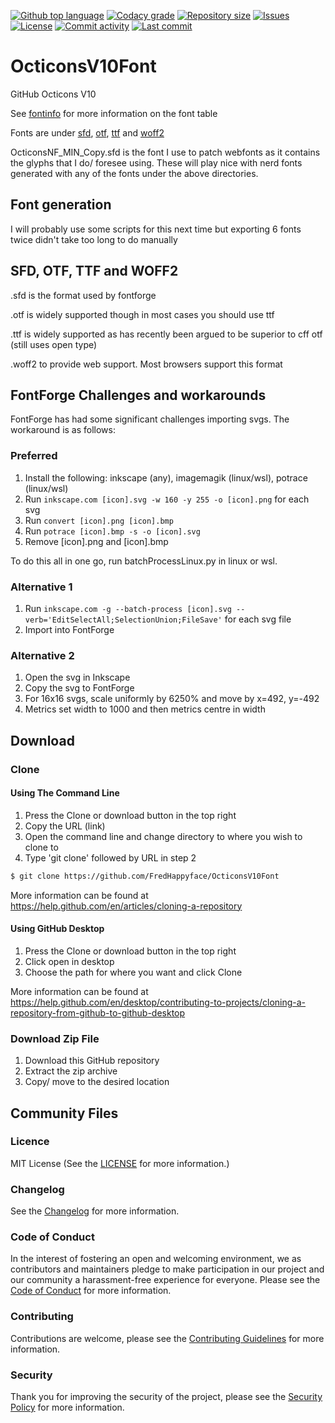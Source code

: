 [![Github top language](https://img.shields.io/github/languages/top/FredHappyface/OcticonsV10Font.svg?style=for-the-badge)](../../)
[![Codacy grade](https://img.shields.io/codacy/grade/[codacy-proj-id].svg?style=for-the-badge)](https://www.codacy.com/manual/FredHappyface/OcticonsV10Font)
[![Repository size](https://img.shields.io/github/repo-size/FredHappyface/OcticonsV10Font.svg?style=for-the-badge)](../../)
[![Issues](https://img.shields.io/github/issues/FredHappyface/OcticonsV10Font.svg?style=for-the-badge)](../../issues)
[![License](https://img.shields.io/github/license/FredHappyface/OcticonsV10Font.svg?style=for-the-badge)](/LICENSE.md)
[![Commit activity](https://img.shields.io/github/commit-activity/m/FredHappyface/OcticonsV10Font.svg?style=for-the-badge)](../../commits/master)
[![Last commit](https://img.shields.io/github/last-commit/FredHappyface/OcticonsV10Font.svg?style=for-the-badge)](../../commits/master)

# OcticonsV10Font


GitHub Octicons V10

See [fontinfo](fontinfo.md) for more information on the font table


Fonts are under [sfd](sfd/), [otf](otf/), [ttf](ttf/) and [woff2](woff2/)


OcticonsNF_MIN_Copy.sfd is the font I use to patch webfonts as it contains the
glyphs that I do/ foresee using. These will play nice with nerd fonts generated
with any of the fonts under the above directories.

## Font generation
I will probably use some scripts for this next time but exporting 6 fonts twice
didn't take too long to do manually


## SFD, OTF, TTF and WOFF2

.sfd is the format used by fontforge

.otf is widely supported though in most cases you should use ttf

.ttf is widely supported as has recently been argued to be superior to cff otf
(still uses open type)

.woff2 to provide web support. Most browsers support this format


## FontForge Challenges and workarounds

FontForge has had some significant challenges importing svgs. The workaround is
as follows:

### Preferred

1. Install the following: inkscape (any), imagemagik (linux/wsl), potrace (linux/wsl)
2. Run `inkscape.com [icon].svg -w 160 -y 255 -o [icon].png` for each svg
3. Run `convert [icon].png [icon].bmp`
4. Run `potrace [icon].bmp -s -o [icon].svg`
5. Remove \[icon\].png and \[icon\].bmp

To do this all in one go, run batchProcessLinux.py in linux or wsl.

### Alternative 1

1. Run `inkscape.com -g --batch-process [icon].svg --verb='EditSelectAll;SelectionUnion;FileSave'`
   for each svg file
2. Import into FontForge

### Alternative 2


1. Open the svg in Inkscape
2. Copy the svg to FontForge
3. For 16x16 svgs, scale uniformly by 6250% and move by x=492, y=-492
4. Metrics set width to 1000 and then metrics centre in width




## Download
### Clone
#### Using The Command Line
1. Press the Clone or download button in the top right
2. Copy the URL (link)
3. Open the command line and change directory to where you wish to
clone to
4. Type 'git clone' followed by URL in step 2
```bash
$ git clone https://github.com/FredHappyface/OcticonsV10Font
```

More information can be found at
<https://help.github.com/en/articles/cloning-a-repository>

#### Using GitHub Desktop
1. Press the Clone or download button in the top right
2. Click open in desktop
3. Choose the path for where you want and click Clone

More information can be found at
<https://help.github.com/en/desktop/contributing-to-projects/cloning-a-repository-from-github-to-github-desktop>

### Download Zip File

1. Download this GitHub repository
2. Extract the zip archive
3. Copy/ move to the desired location


## Community Files
### Licence
MIT License
(See the [LICENSE](/LICENSE.md) for more information.)

### Changelog
See the [Changelog](/CHANGELOG.md) for more information.

### Code of Conduct
In the interest of fostering an open and welcoming environment, we
as contributors and maintainers pledge to make participation in our
project and our community a harassment-free experience for everyone.
Please see the
[Code of Conduct](https://github.com/FredHappyface/.github/blob/master/CODE_OF_CONDUCT.md) for more information.

### Contributing
Contributions are welcome, please see the [Contributing Guidelines](https://github.com/FredHappyface/.github/blob/master/CONTRIBUTING.md) for more information.

### Security
Thank you for improving the security of the project, please see the [Security Policy](https://github.com/FredHappyface/.github/blob/master/SECURITY.md) for more information.
